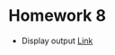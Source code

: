 # Homework 8

- Display output [Link](https://github.com/dziatlovich/ME433/blob/master/HW8/demo.jpg)

